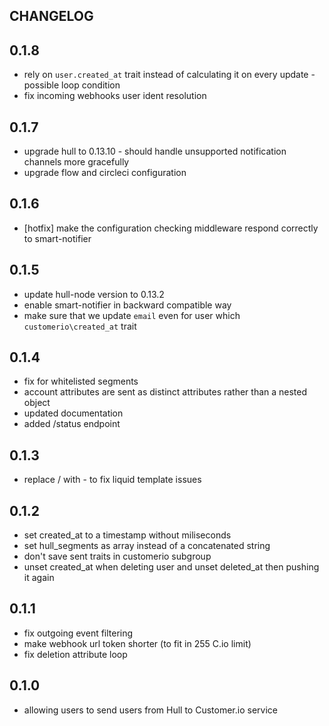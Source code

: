 ## CHANGELOG

## 0.1.8

- rely on `user.created_at` trait instead of calculating it on every update - possible loop condition
- fix incoming webhooks user ident resolution

## 0.1.7

- upgrade hull to 0.13.10 - should handle unsupported notification channels more gracefully
- upgrade flow and circleci configuration

## 0.1.6

- [hotfix] make the configuration checking middleware respond correctly to smart-notifier

## 0.1.5

- update hull-node version to 0.13.2
- enable smart-notifier in backward compatible way
- make sure that we update `email` even for user which `customerio\created_at` trait

## 0.1.4

- fix for whitelisted segments
- account attributes are sent as distinct attributes rather than a nested object
- updated documentation
- added /status endpoint

## 0.1.3

- replace / with - to fix liquid template issues

## 0.1.2

- set created_at to a timestamp without miliseconds
- set hull_segments as array instead of a concatenated string
- don't save sent traits in customerio subgroup
- unset created_at when deleting user and unset deleted_at then pushing it again

## 0.1.1

- fix outgoing event filtering
- make webhook url token shorter (to fit in 255 C.io limit)
- fix deletion attribute loop

## 0.1.0

- allowing users to send users from Hull to Customer.io service
